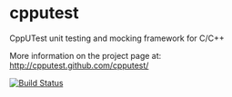 cpputest
========

CppUTest unit testing and mocking framework for C/C++

More information on the project page at:
http://cpputest.github.com/cpputest/

[![Build Status](https://travis-ci.org/cpputest/cpputest.png?branch=master)](https://travis-ci.org/cpputest/cpputest)

